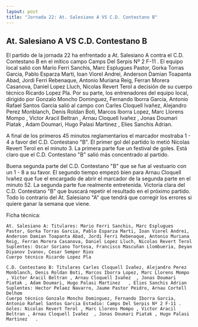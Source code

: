 ```yaml
--- 
layout: post 
title: "Jornada 22: At. Salesiano A VS C.D. Contestano B"
---
```


## At. Salesiano A VS C.D. Contestano B

El partido de la jornada 22 ha enfrentado a At. Salesiano A contra el C.D. Contestano B en el mítico campo Camps Del Serpis Nº 2 F-11 . El equipo local salió con Mario Ferri Sanchis, Marc Esplugues Pastor, Gorka Torras Garcia, Pablo Esparza Marti, Ioan Viorel Andrei, Anderson Damian Toapanta Abad, Jordi Ferri Rebenaque, Antonio Muriana Reig, Ferran Morera Casanova, Daniel Lopez Lluch, Nicolas Revert Terol  a decisión de su cuerpo técnico Ricardo Lopez Pla. Por su parte, los entrenadores del equipo local, dirigido por Gonzalo Moncho Dominguez, Fernando Iborra Garcia, Antonio Rafael Santos Garcia salió al campo con Carles Cloquell Ivañez, Alejandro Perez Monblanch, Denis Roldan Boti, Marcos Iborra Lopez, Marc Llorens Mompo , Victor Aracil Beltran , Arnau Cloquell Ivañez  , Jonas Doumari Piatak , Adam Doumari, Hugo Palasi Martinez   , Elies Sanchis Adrian. 

A final de los primeros 45 minutos reglamentarios el marcador mostraba 1 - 4 a favor del C.D. Contestano "B". El primer gol del partido lo metió Nicolas Revert Terol  en el minuto 3. La primera parte fue un festival de goles. Está claro que el C.D. Contestano "B" salió más concentrado al partido. 

Buena segunda parte del C.D. Contestano "B" que se fue al vestuario con un 1 - 8 a su favor. El segundo tiempo empezó bien para Arnau Cloquell Ivañez   que fue el encargado de abrir el marcador de la segunda parte en el minuto 52. La segunda parte fue realmente entretenida. Victoria clara del C.D. Contestano "B" que buscará repetir el resultado en el próximo partido. Todo lo contrario del At. Salesiano "A" que tendrá que corregir los errores si quiere ganar la semana que viene. 

Ficha técnica: 
    
    At. Salesiano A: Titulares: Mario Ferri Sanchis, Marc Esplugues Pastor, Gorka Torras Garcia, Pablo Esparza Marti, Ioan Viorel Andrei, Anderson Damian Toapanta Abad, Jordi Ferri Rebenaque, Antonio Muriana Reig, Ferran Morera Casanova, Daniel Lopez Lluch, Nicolas Revert Terol  
    Suplentes: Oscar Soriano Tortosa, Francisco Mascuñan Llombueria, Deyan Diyanov Ivanov, Cesar Semper Rios 
    Cuerpo técnico Ricardo Lopez Pla 
    
    C.D. Contestano B: Titulares Carles Cloquell Ivañez, Alejandro Perez Monblanch, Denis Roldan Boti, Marcos Iborra Lopez, Marc Llorens Mompo , Victor Aracil Beltran , Arnau Cloquell Ivañez  , Jonas Doumari Piatak , Adam Doumari, Hugo Palasi Martinez   , Elies Sanchis Adrian
    Suplentes: Hector Pelaez Navarro, Jaume Pastor Peidro, Arnau Cortell Delhom 
    Cuerpo técnico Gonzalo Moncho Dominguez, Fernando Iborra Garcia, Antonio Rafael Santos Garcia Estadio: Camps Del Serpis Nº 2 F-11 . Goles: Nicolas Revert Terol , Marc Llorens Mompo , Victor Aracil Beltran , Arnau Cloquell Ivañez  , Jonas Doumari Piatak , Hugo Palasi Martinez   .  